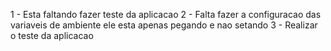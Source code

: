 1 - Esta faltando fazer  teste da aplicacao 
2 - Falta fazer a configuracao das variaveis de ambiente ele esta apenas pegando e nao setando
3 - Realizar o teste da aplicacao
